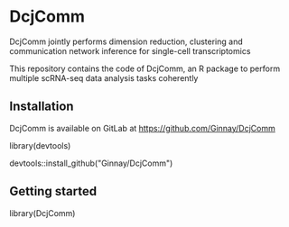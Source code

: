 # DcjComm
DcjComm jointly performs dimension reduction, clustering and communication network inference for single-cell transcriptomics

This repository contains the code of DcjComm, an R package to perform multiple scRNA-seq data analysis tasks coherently

## Installation

DcjComm is available on GitLab at https://github.com/Ginnay/DcjComm

library(devtools)

devtools::install_github("Ginnay/DcjComm")

## Getting started

library(DcjComm)

